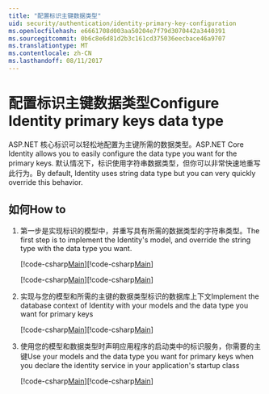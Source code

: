 ```yaml
---
title: "配置标识主键数据类型"
uid: security/authentication/identity-primary-key-configuration
ms.openlocfilehash: e6661708d003aa50204e7f79d3070442a3440391
ms.sourcegitcommit: 0b6c8e6d81d2b3c161cd375036eecbace46a9707
ms.translationtype: MT
ms.contentlocale: zh-CN
ms.lasthandoff: 08/11/2017
---
```

# <a name="configure-identity-primary-keys-data-type"></a><span data-ttu-id="5bdbe-102">配置标识主键数据类型</span><span class="sxs-lookup"><span data-stu-id="5bdbe-102">Configure Identity primary keys data type</span></span>

<span data-ttu-id="5bdbe-103">ASP.NET 核心标识可以轻松地配置为主键所需的数据类型。</span><span class="sxs-lookup"><span data-stu-id="5bdbe-103">ASP.NET Core Identity allows you to easily configure the data type you want for the primary keys.</span></span> <span data-ttu-id="5bdbe-104">默认情况下，标识使用字符串数据类型，但你可以非常快速地重写此行为。</span><span class="sxs-lookup"><span data-stu-id="5bdbe-104">By default, Identity uses string data type but you can very quickly override this behavior.</span></span>

## <a name="how-to"></a><span data-ttu-id="5bdbe-105">如何</span><span class="sxs-lookup"><span data-stu-id="5bdbe-105">How to</span></span>

1.  <span data-ttu-id="5bdbe-106">第一步是实现标识的模型中，并重写具有所需的数据类型的字符串类型。</span><span class="sxs-lookup"><span data-stu-id="5bdbe-106">The first step is to implement the Identity's model, and override the string type with the data type you want.</span></span>

    <span data-ttu-id="5bdbe-107">[!code-csharp[Main](identity/sample/src/ASPET-IdentityDemo-PrimaryKeysConfig/Models/ApplicationUser.cs?highlight=4-6&range=7-13)]</span><span class="sxs-lookup"><span data-stu-id="5bdbe-107">[!code-csharp[Main](identity/sample/src/ASPET-IdentityDemo-PrimaryKeysConfig/Models/ApplicationUser.cs?highlight=4-6&range=7-13)]</span></span>

    <span data-ttu-id="5bdbe-108">[!code-csharp[Main](identity/sample/src/ASPET-IdentityDemo-PrimaryKeysConfig/Models/ApplicationRole.cs?highlight=3-5&range=7-12)]</span><span class="sxs-lookup"><span data-stu-id="5bdbe-108">[!code-csharp[Main](identity/sample/src/ASPET-IdentityDemo-PrimaryKeysConfig/Models/ApplicationRole.cs?highlight=3-5&range=7-12)]</span></span>
    
2.  <span data-ttu-id="5bdbe-109">实现与您的模型和所需的主键的数据类型标识的数据库上下文</span><span class="sxs-lookup"><span data-stu-id="5bdbe-109">Implement the database context of Identity with your models and the data type you want for primary keys</span></span>

    <span data-ttu-id="5bdbe-110">[!code-csharp[Main](identity/sample/src/ASPET-IdentityDemo-PrimaryKeysConfig/Data/ApplicationDbContext.cs?highlight=3&range=9-26)]</span><span class="sxs-lookup"><span data-stu-id="5bdbe-110">[!code-csharp[Main](identity/sample/src/ASPET-IdentityDemo-PrimaryKeysConfig/Data/ApplicationDbContext.cs?highlight=3&range=9-26)]</span></span>
    
3.  <span data-ttu-id="5bdbe-111">使用您的模型和数据类型时声明应用程序的启动类中的标识服务，你需要的主键</span><span class="sxs-lookup"><span data-stu-id="5bdbe-111">Use your models and the data type you want for primary keys when you declare the identity service in your application's startup class</span></span>

    <span data-ttu-id="5bdbe-112">[!code-csharp[Main](identity/sample/src/ASPET-IdentityDemo-PrimaryKeysConfig/Startup.cs?highlight=9-11&range=39-79)]</span><span class="sxs-lookup"><span data-stu-id="5bdbe-112">[!code-csharp[Main](identity/sample/src/ASPET-IdentityDemo-PrimaryKeysConfig/Startup.cs?highlight=9-11&range=39-79)]</span></span>
